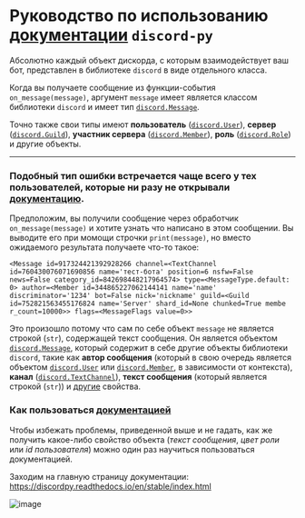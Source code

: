 # Руководство по использованию [документации][7] `discord-py`

Абсолютно каждый объект дискорда, с которым взаимодействует ваш бот, представлен в библиотеке `discord` в виде отдельного класса.

Когда вы получаете сообщение из функции-события `on_message(message)`, аргумент `message` имеет является классом библиотеки `discord` и имеет тип [`discord.Message`][1].

Точно также свои типы имеют **пользователь** ([`discord.User`][2]), **сервер** ([`discord.Guild`][3]), **участник сервера** ([`discord.Member`][4]), **роль** ([`discord.Role`][5]) и другие объекты.

---

### Подобный тип ошибки встречается чаще всего у тех пользователей, которые ни разу не открывали [документацию][7].

Предположим, вы получили сообщение через обработчик `on_message(message)` и хотите узнать что написано в этом сообщении. Вы выводите его при момощи строчки `print(message)`, но вместо ожидаемого результата получаете что-то такое:
```
<Message id=917324421392928266 channel=<TextChannel id=760430076071690856 name='тест-бота' position=6 nsfw=False news=False category_id=842698448217964574> type=<MessageType.default: 0> author=<Member id=344865227062144141 name='name' discriminator='1234' bot=False nick='nickname' guild=<Guild id=752821563455176824 name='Server' shard_id=None chunked=True membe
r_count=10000>> flags=<MessageFlags value=0>>
```

Это произошло потому что сам по себе объект `message` не является строкой (`str`), содержащей текст сообщения. Он является объектом [`discord.Message`][1], который содержит в себе другие объекты библиотеки `discord`, такие как **автор сообщения** (который в свою очередь является объектом [`discord.User`][2] или [`discord.Member`][4], в зависимости от контекста), **канал** ([`discord.TextChannel`][6]), **текст сообщения** (который является строкой (`str`)) и [другие][1] свойства.

### Как пользоваться [документацией][7]

Чтобы избежать проблемы, приведенной выше и не гадать, как же получить какое-либо свойство объекта (*текст сообщения*, *цвет роли* или *id пользователя*) можно один раз научиться пользоваться документацией.

Заходим на главную страницу документации: https://discordpy.readthedocs.io/en/stable/index.html

![image](https://user-images.githubusercontent.com/61795655/144809133-8358619d-0894-4d18-b6b1-6c5a31a5c20b.png)


[1]: https://discordpy.readthedocs.io/en/stable/api.html?highlight=message#discord.Message
[2]: https://discordpy.readthedocs.io/en/stable/api.html?highlight=message#discord.User
[3]: https://discordpy.readthedocs.io/en/stable/api.html?highlight=guild#discord.Guild
[4]: https://discordpy.readthedocs.io/en/stable/api.html?highlight=guild#discord.Member
[5]: https://discordpy.readthedocs.io/en/stable/api.html?highlight=guild#discord.Role
[6]: https://discordpy.readthedocs.io/en/stable/api.html?highlight=message#discord.TextChannel
[7]: https://discordpy.readthedocs.io/en/stable/index.html
